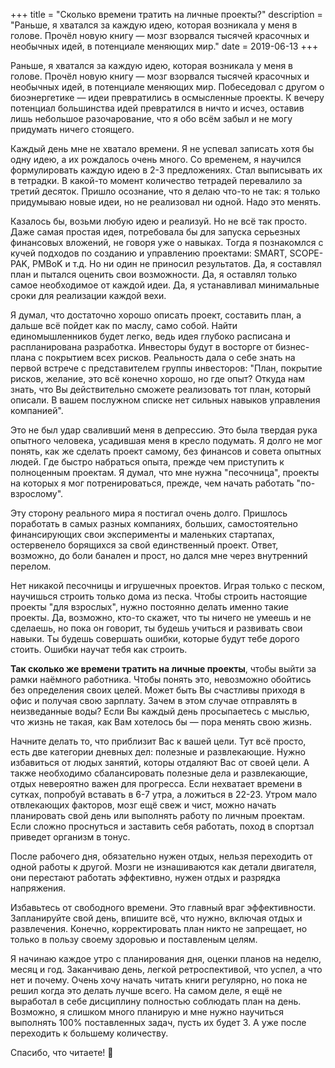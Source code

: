 +++
title = "Сколько времени тратить на личные проекты?"
description = "Раньше, я хватался за каждую идею, которая возникала у меня в голове. Прочёл новую книгу — мозг взорвался тысячей красочных и необычных идей, в потенциале меняющих мир."
date = 2019-06-13
+++

Раньше, я хватался за каждую идею, которая возникала у меня в голове. Прочёл новую книгу — мозг взорвался тысячей красочных и необычных идей, в потенциале меняющих мир. Побеседовал с другом о биоэнергетике — идеи превратились в осмысленные проекты. К вечеру потенциал большинства идей превратился в ничто и исчез, оставив лишь небольшое разочарование, что я обо всём забыл и не могу придумать ничего стоящего.

Каждый день мне не хватало времени. Я не успевал записать хотя бы одну идею, а их рождалось очень много. Со временем, я научился формулировать каждую идею в 2-3 предложениях. Стал выписывать их в тетрадки. В какой-то момент количество тетрадей перевалило за третий десяток. Пришло осознание, что я делаю что-то не так: я только придумываю новые идеи, но не реализовал ни одной. Надо это менять.

Казалось бы, возьми любую идею и реализуй. Но не всё так просто. Даже самая простая идея, потребовала бы для запуска серьезных финансовых вложений, не говоря уже о навыках. Тогда я познакомлся с кучей подходов по созданию и управлению проектами: SMART, SCOPE-PAK, PMBoK и т.д. Но ни один не приносил результатов. Да, я составлял план и пытался оценить свои возможности. Да, я оставлял только самое необходимое от каждой идеи. Да, я устанавливал минимальные сроки для реализации каждой вехи.

Я думал, что достаточно хорошо описать проект, составить план, а дальше всё пойдет как по маслу, само собой. Найти единомышленников будет легко, ведь идея глубоко расписана и распланирована разработка. Инвесторы будут в восторге от бизнес-плана с покрытием всех рисков. Реальность дала о себе знать на первой встрече с представителем группы инвесторов: "План, покрытие рисков, желание, это всё конечно хорошо, но где опыт? Откуда нам знать, что Вы действительно сможете реализовать тот план, который описали. В вашем послужном списке нет сильных навыков управления компанией".

Это не был удар сваливший меня в депрессию. Это была твердая рука опытного человека, усадившая меня в кресло подумать. Я долго не мог понять, как же сделать проект самому, без финансов и совета опытных людей. Где быстро набраться опыта, прежде чем приступить к полноценным проектам. Я думал, что мне нужна "песочница", проекты на которых я мог потренироваться, прежде, чем начать работать "по-взрослому".

Эту сторону реального мира я постигал очень долго. Пришлось поработать в самых разных компаниях, больших, самостоятельно финансирующих свои эксперименты и маленьких стартапах, остервенело борящихся за свой единственный проект. Ответ, возможно, до боли банален и прост, но дался мне через внутренний перелом.

Нет никакой песочницы и игрушечных проектов. Играя только с песком, научишься строить только дома из песка. Чтобы строить настоящие проекты "для взрослых", нужно постоянно делать именно такие проекты. Да, возможно, кто-то скажет, что ты ничего не умеешь и не сделаешь, но пока он говорит, ты будешь учиться и развивать свои навыки. Ты будешь совершать ошибки, которые будут тебе дорого стоить. Ошибки научат тебя как строить.

**Так сколько же времени тратить на личные проекты**, чтобы выйти за рамки наёмного работника. Чтобы понять это, невозможно обойтись без определения своих целей. Может быть Вы счастливы приходя в офис и получая свою зарплату. Зачем в этом случае отправлять в неизведанные воды?
Если Вы каждый день просыпаетесь с мыслью, что жизнь не такая, как Вам хотелось бы — пора менять свою жизнь.

Начните делать то, что приблизит Вас к вашей цели. Тут всё просто, есть две категории дневных дел: полезные и развлекающие. Нужно избавиться от людых занятий, которы отдаляют Вас от своей цели. А также необходимо сбалансировать полезные дела и развлекающие, отдых невероятно важен для прогресса. Если нехватает времени в сутках, попробуй вставать в 6-7 утра, а ложиться в 22-23. Утром мало отвлекающих факторов, мозг ещё свеж и чист, можно начать планировать свой день или выполнять работу по личным проектам. Если сложно проснуться и заставить себя работать, поход в спортзал приведет организм в тонус.

После рабочего дня, обязательно нужен отдых, нельзя переходить от одной работы к другой. Мозги не изнашиваются как детали двигателя, они перестают работать эффективно, нужен отдых и разрядка напряжения.

Избавьтесь от свободного времени. Это главный враг эффективности. Запланируйте свой день, впишите всё, что нужно, включая отдых и развлечения. Конечно, корректировать план никто не запрещает, но только в пользу своему здоровью и поставленым целям.

Я начинаю каждое утро с планирования дня, оценки планов на неделю, месяц и год. Заканчиваю день, легкой ретроспективой, что успел, а что нет и почему. Очень хочу начать читать книги регулярно, но пока не решил когда это делать лучше всего. На самом деле, я ещё не выработал в себе дисциплину полностью соблюдать план на день. Возможно, я слишком много планирую и мне нужно научиться выполнять 100% поставленных задач, пусть их будет 3. А уже после переходить к большему количеству.

Спасибо, что читаете! 💜
